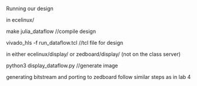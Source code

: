 Running our design

in ecelinux/

make julia_dataflow //compile design

vivado_hls -f run_dataflow.tcl //tcl file for design

in either ecelinux/display/ or zedboard/display/ (not on the class server)

python3 display_dataflow.py //generate image

generating bitstream and porting to zedboard follow similar steps as in lab 4
